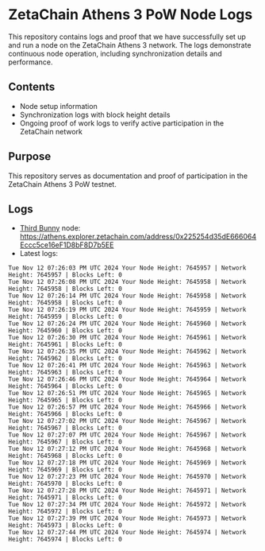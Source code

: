 # ZetaChain Athens 3 PoW Node Logs
This repository contains logs and proof that we have successfully set up and run a node on the ZetaChain Athens 3 network. The logs demonstrate continuous node operation, including synchronization details and performance.

## Contents
- Node setup information
- Synchronization logs with block height details
- Ongoing proof of work logs to verify active participation in the ZetaChain network

## Purpose
This repository serves as documentation and proof of participation in the ZetaChain Athens 3 PoW testnet.

## Logs

- [Third Bunny](https://thirdbunny.xyz/) node: https://athens.explorer.zetachain.com/address/0x225254d35dE666064Eccc5ce16eF1D8bF8D7b5EE
- Latest logs:
```
Tue Nov 12 07:26:03 PM UTC 2024 Your Node Height: 7645957 | Network Height: 7645957 | Blocks Left: 0
Tue Nov 12 07:26:08 PM UTC 2024 Your Node Height: 7645958 | Network Height: 7645958 | Blocks Left: 0
Tue Nov 12 07:26:14 PM UTC 2024 Your Node Height: 7645958 | Network Height: 7645958 | Blocks Left: 0
Tue Nov 12 07:26:19 PM UTC 2024 Your Node Height: 7645959 | Network Height: 7645959 | Blocks Left: 0
Tue Nov 12 07:26:24 PM UTC 2024 Your Node Height: 7645960 | Network Height: 7645960 | Blocks Left: 0
Tue Nov 12 07:26:30 PM UTC 2024 Your Node Height: 7645961 | Network Height: 7645961 | Blocks Left: 0
Tue Nov 12 07:26:35 PM UTC 2024 Your Node Height: 7645962 | Network Height: 7645962 | Blocks Left: 0
Tue Nov 12 07:26:41 PM UTC 2024 Your Node Height: 7645963 | Network Height: 7645963 | Blocks Left: 0
Tue Nov 12 07:26:46 PM UTC 2024 Your Node Height: 7645964 | Network Height: 7645964 | Blocks Left: 0
Tue Nov 12 07:26:51 PM UTC 2024 Your Node Height: 7645965 | Network Height: 7645965 | Blocks Left: 0
Tue Nov 12 07:26:57 PM UTC 2024 Your Node Height: 7645966 | Network Height: 7645966 | Blocks Left: 0
Tue Nov 12 07:27:02 PM UTC 2024 Your Node Height: 7645967 | Network Height: 7645967 | Blocks Left: 0
Tue Nov 12 07:27:07 PM UTC 2024 Your Node Height: 7645967 | Network Height: 7645967 | Blocks Left: 0
Tue Nov 12 07:27:12 PM UTC 2024 Your Node Height: 7645968 | Network Height: 7645968 | Blocks Left: 0
Tue Nov 12 07:27:18 PM UTC 2024 Your Node Height: 7645969 | Network Height: 7645969 | Blocks Left: 0
Tue Nov 12 07:27:23 PM UTC 2024 Your Node Height: 7645970 | Network Height: 7645970 | Blocks Left: 0
Tue Nov 12 07:27:28 PM UTC 2024 Your Node Height: 7645971 | Network Height: 7645971 | Blocks Left: 0
Tue Nov 12 07:27:34 PM UTC 2024 Your Node Height: 7645972 | Network Height: 7645972 | Blocks Left: 0
Tue Nov 12 07:27:39 PM UTC 2024 Your Node Height: 7645973 | Network Height: 7645973 | Blocks Left: 0
Tue Nov 12 07:27:44 PM UTC 2024 Your Node Height: 7645974 | Network Height: 7645974 | Blocks Left: 0
```
